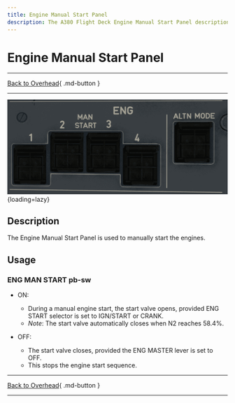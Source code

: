 ```yaml
---
title: Engine Manual Start Panel
description: The A380 Flight Deck Engine Manual Start Panel description.
---
```


# Engine Manual Start Panel

---

[Back to Overhead](../overviews/ovhd.md){ .md-button }

---

![Engine Manual Start Panel](../../../assets/a380x-briefing/flight-deck/ovhd/eng-man-panel.png "Engine Manual Start Panel"){loading=lazy}

## Description

The Engine Manual Start Panel is used to manually start the engines.

## Usage

### ENG MAN START pb-sw

- ON:
    - During a manual engine start, the start valve opens, provided ENG START selector is set to IGN/START or CRANK.
    - *Note*: The start valve automatically closes when N2 reaches 58.4%.

- OFF:
    - The start valve closes, provided the ENG MASTER lever is set to OFF.
    - This stops the engine start sequence.

---

[Back to Overhead](../overviews/ovhd.md){ .md-button }

---





